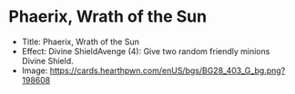# Phaerix, Wrath of the Sun
- Title:  Phaerix, Wrath of the Sun
- Effect:  Divine ShieldAvenge (4): Give two random friendly minions Divine Shield.
- Image:  https://cards.hearthpwn.com/enUS/bgs/BG28_403_G_bg.png?198608
